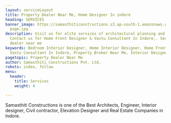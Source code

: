 ```yaml
---
layout: serviceLayout
title: Property Dealer Near Me, Home Designer In indore
heading: SERVICES
banner_image: https://samasthiticonstructions.s3.ap-south-1.amazonaws.com/uploads/sevice
  page.jpg
description: Visit us for elite services of architectural planning and facade elevations.
  Contact us for Home Front Designer & Vastu Consultant In Indore,. Search property
  dealer near me
keywords: Bedroom Interior Designer, Home Interior Designer, Home Front Designer,
  Vastu Consultant In Indore, Property Broker Near Me, Interior Designer In Indore
pagetopic: Property Dealer Near Me
author: Samasthiti Constructions Pvt. Ltd.
robots: index, follow
menu:
  header:
    title: Services
    weight: 4

---
```

Samasthiti Constructions is one of the Best Architects, Engineer, Interior designer, Civil contractor, Elevation Designer and Real Estate Companies in Indore.